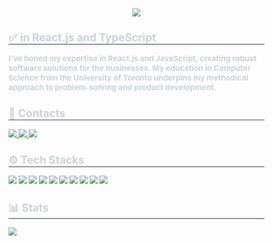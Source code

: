 <div align="center">
    <img src="https://capsule-render.vercel.app/api?type=venom&height=300&text=Zhiyu%20Li&section=header&reversal=false&textBg=false&animation=twinkling&fontAlign=50&fontAlignY=50&fontColor=FFBF00&color=000000" />
</div>
<div style="text-align: left;">
    <h2 style="border-bottom: 1px solid #21262d; color: #c9d1d9;">✅ in React.js and TypeScript </h2>
    <div style="font-weight: 700; font-size: 15px; text-align: left; color: #c9d1d9;"> I've honed my expertise in React.js and JavaScript, creating robust software solutions for the businesses. My education in Computer Science from the University of Toronto underpins my methodical approach to problem-solving and product development. </div>
</div>
<div style="text-align: left;">
    <h2 style="border-bottom: 1px solid #21262d; color: #c9d1d9;">📨 Contacts</h2>
    <div style="text-align: left;"> 
        <a href=mailto:royzhiyu.li@alumni.utoronto.ca target="_blank"> 
            <img src="https://img.shields.io/badge/Outlook-Email-blue?logo=microsoftoutlook&logoColor=white">
        </a>
        <a href="https://www.linkedin.com/in/zhiyu-li-54b4a9132/" target="_blank"> 
            <img src="https://img.shields.io/badge/Linkedin-blue?logo=Linkedin&logoColor=white"> 
        </a>
        <a href="https://zhiyu-li.netlify.app/" target="_blank"> 
            <img src="https://img.shields.io/badge/My Website-b899ff?logo=Google-Chrome&logoColor=white"> 
        </a>
    </div>
</div>
<div style="text-align: left;">
    <h2 style="border-bottom: 1px solid #21262d; color: #c9d1d9;"> ⚙️ Tech Stacks </h2>
    <div style="margin: ; text-align: left;" "text-align: left;">
              <img src="https://img.shields.io/badge/TypeScript-007ACC?style=flat-square&logo=typescript&logoColor=white">
              <img src="https://img.shields.io/badge/React-61DAFB?style=flat-square&logo=React&logoColor=white">
        <img src="https://img.shields.io/badge/Javascript-F7DF1E?style=flat-square&logo=Javascript&logoColor=white">
        <img src="https://img.shields.io/badge/Redux-764ABC?style=flat-square&logo=Redux&logoColor=white">
        <img src="https://img.shields.io/badge/HTML5-E34F26?style=flat-square&logo=HTML5&logoColor=white">
        <img src="https://img.shields.io/badge/CSS3-1572B6?style=flat-square&logo=CSS3&logoColor=white">
        <img src="https://img.shields.io/badge/Sass-CC6699?style=flat-square&logo=Sass&logoColor=white">
        <img src="https://img.shields.io/badge/Tailwind CSS-06B6D4?style=flat-square&logo=Tailwind CSS&logoColor=white">
        <img src="https://img.shields.io/badge/styled--components-DB7093?style=flat-square&logo=styled-components&logoColor=white">
        <img src="https://img.shields.io/badge/Node.js-339933?style=flat-square&logo=Node.js&logoColor=white">
    </div>
</div>
<div style="text-align: left;">
    <h2 style="border-bottom: 1px solid #21262d; color: #c9d1d9;"> 📊 Stats </h2>
    <div style="text-align: left;">
       <a href="https://github.com/anuraghazra/github-readme-stats"><img align="center" src="https://github-readme-stats.vercel.app/api?username=RoyLizhiyu&show_icons=true&theme=tokyonight"/></a>
    </div>
    </div>
</div>
